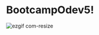 # BootcampOdev5!
![ezgif com-resize](https://github.com/Skywalkerkan/AndroidBootcampOdev5/assets/117943189/bedebbf7-8b9d-4a45-bceb-f537be9091e2)
